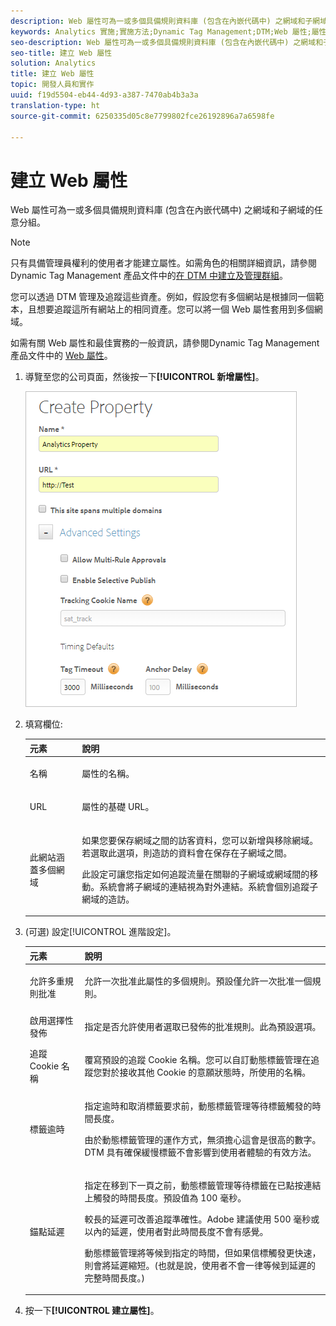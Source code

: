 ```yaml
---
description: Web 屬性可為一或多個具備規則資料庫 (包含在內嵌代碼中) 之網域和子網域的任意分組。
keywords: Analytics 實施;實施方法;Dynamic Tag Management;DTM;Web 屬性;屬性
seo-description: Web 屬性可為一或多個具備規則資料庫 (包含在內嵌代碼中) 之網域和子網域的任意分組。
seo-title: 建立 Web 屬性
solution: Analytics
title: 建立 Web 屬性
topic: 開發人員和實作
uuid: f19d5504-eb44-4d93-a387-7470ab4b3a3a
translation-type: ht
source-git-commit: 6250335d05c8e7799802fce26192896a7a6598fe

---
```



# 建立 Web 屬性

Web 屬性可為一或多個具備規則資料庫 (包含在內嵌代碼中) 之網域和子網域的任意分組。

>[!NOTE]
>
>只有具備管理員權利的使用者才能建立屬性。如需角色的相關詳細資訊，請參閱 Dynamic Tag Management 產品文件中的[在 DTM 中建立及管理群組](https://marketing.adobe.com/resources/help/zh_TW/dtm/groups.html)。

您可以透過 DTM 管理及追蹤這些資產。例如，假設您有多個網站是根據同一個範本，且想要追蹤這所有網站上的相同資產。您可以將一個 Web 屬性套用到多個網域。

如需有關 Web 屬性和最佳實務的一般資訊，請參閱Dynamic Tag Management 產品文件中的 [Web 屬性](https://marketing.adobe.com/resources/help/zh_TW/dtm/web_property.html)。

1. 導覽至您的公司頁面，然後按一下&#x200B;**[!UICONTROL 新增屬性]**。

   ![](assets/dtm-create-web-property.png)

1. 填寫欄位: 

   <table id="table_376D72251C4D4C4CA878D10C18D2532C"> 
    <thead> 
    <tr> 
    <th colname="col1" class="entry"> 元素 </th> 
    <th colname="col2" class="entry"> 說明 </th> 
    </tr> 
    </thead>
    <tbody> 
    <tr> 
    <td colname="col1"> <span class="uicontrol"> 名稱</span> </td> 
    <td colname="col2"> <p>屬性的名稱。 </p> </td> 
    </tr> 
    <tr> 
    <td colname="col1"> <span class="uicontrol"> URL</span> </td> 
    <td colname="col2"> <p>屬性的基礎 URL。 </p> </td> 
    </tr> 
    <tr> 
    <td colname="col1"> <span class="uicontrol"> 此網站涵蓋多個網域 </span> </td> 
    <td colname="col2"> <p>如果您要保存網域之間的訪客資料，您可以新增與移除網域。若選取此選項，則造訪的資料會在保存在子網域之間。 </p> <p>此設定可讓您指定如何追蹤流量在關聯的子網域或網域間的移動。系統會將子網域的連結視為對外連結。系統會個別追蹤子網域的造訪。 </p> </td> 
    </tr> 
    </tbody> 
    </table>

1. (可選) 設定[!UICONTROL 進階設定]。

   <table id="table_6E687FBE6ACC4301BCCD837F4DCBB9C9"> 
    <thead> 
    <tr> 
    <th colname="col1" class="entry"> 元素 </th> 
    <th colname="col2" class="entry"> 說明 </th> 
    </tr> 
    </thead>
    <tbody> 
    <tr> 
    <td colname="col1"> <span class="uicontrol"> 允許多重規則批准</span> </td> 
    <td colname="col2"> <p>允許一次批准此屬性的多個規則。預設僅允許一次批准一個規則。 </p> </td> 
    </tr> 
    <tr> 
    <td colname="col1"> <span class="uicontrol"> 啟用選擇性發佈</span> </td> 
    <td colname="col2"> <p>指定是否允許使用者選取已發佈的批准規則。此為預設選項。 </p> </td> 
    </tr> 
    <tr> 
    <td colname="col1"> <span class="uicontrol"> 追蹤 Cookie 名稱</span> </td> 
    <td colname="col2"> <p>覆寫預設的追蹤 Cookie 名稱。您可以自訂動態標籤管理在追蹤您對於接收其他 Cookie 的意願狀態時，所使用的名稱。 </p> </td> 
    </tr> 
    <tr> 
    <td colname="col1"> <span class="uicontrol"> 標籤逾時</span> </td> 
    <td colname="col2"> <p>指定逾時和取消標籤要求前，動態標籤管理等待標籤觸發的時間長度。 </p> <p> 由於動態標籤管理的運作方式，無須擔心這會是很高的數字。DTM 具有確保緩慢標籤不會影響到使用者體驗的有效方法。 </p> </td> 
    </tr> 
    <tr> 
    <td colname="col1"> <span class="uicontrol"> 錨點延遲</span> </td> 
    <td colname="col2"> <p>指定在移到下一頁之前，動態標籤管理等待標籤在已點按連結上觸發的時間長度。預設值為 100 毫秒。 </p> <p>較長的延遲可改善追蹤準確性。Adobe 建議使用 500 毫秒或以內的延遲，使用者對此時間長度不會有感覺。 </p> <p>動態標籤管理將等候到指定的時間，但如果信標觸發更快速，則會將延遲縮短。(也就是說，使用者不會一律等候到延遲的完整時間長度。) </p> </td> 
    </tr> 
    </tbody> 
    </table>

1. 按一下&#x200B;**[!UICONTROL 建立屬性]**。
